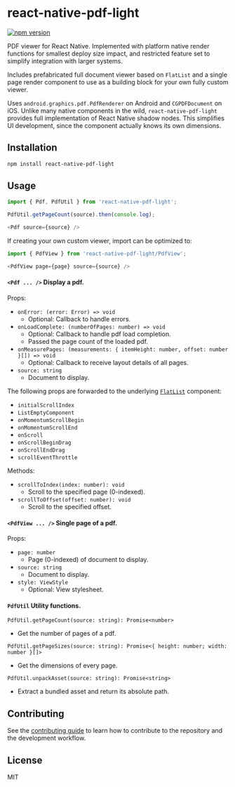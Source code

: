 # react-native-pdf-light

[![npm version](https://badge.fury.io/js/react-native-pdf-light.svg)](https://www.npmjs.com/package/react-native-pdf-light)

PDF viewer for React Native. Implemented with platform native render functions
for smallest deploy size impact, and restricted feature set to simplify
integration with larger systems.

Includes prefabricated full document viewer based on `FlatList` and a single
page render component to use as a building block for your own fully custom
viewer.

Uses `android.graphics.pdf.PdfRenderer` on Android and `CGPDFDocument` on iOS.
Unlike many native components in the wild, `react-native-pdf-light` provides
full implementation of React Native shadow nodes. This simplifies UI
development, since the component actually knows its own dimensions.

## Installation

```sh
npm install react-native-pdf-light
```

## Usage

```js
import { Pdf, PdfUtil } from 'react-native-pdf-light';

PdfUtil.getPageCount(source).then(console.log);

<Pdf source={source} />
```

If creating your own custom viewer, import can be optimized to:
```js
import { PdfView } from 'react-native-pdf-light/PdfView';

<PdfView page={page} source={source} />
```

#### `<Pdf ... />` Display a pdf.

Props:
- `onError: (error: Error) => void`
  - Optional: Callback to handle errors.
- `onLoadComplete: (numberOfPages: number) => void`
  - Optional: Callback to handle pdf load completion.
  - Passed the page count of the loaded pdf.
- `onMeasurePages: (measurements: { itemHeight: number, offset: number }[]) => void`
  - Optional: Callback to receive layout details of all pages.
- `source: string`
  - Document to display.

The following props are forwarded to the underlying
[`FlatList`](https://reactnative.dev/docs/flatlist) component:
- `initialScrollIndex`
- `ListEmptyComponent`
- `onMomentumScrollBegin`
- `onMomentumScrollEnd`
- `onScroll`
- `onScrollBeginDrag`
- `onScrollEndDrag`
- `scrollEventThrottle`

Methods:
- `scrollToIndex(index: number): void`
  - Scroll to the specified page (0-indexed).
- `scrollToOffset(offset: number): void`
  - Scroll to the specified offset.

#### `<PdfView ... />` Single page of a pdf.

Props:
- `page: number`
  - Page (0-indexed) of document to display.
- `source: string`
  - Document to display.
- `style: ViewStyle`
  - Optional: View stylesheet.

#### `PdfUtil` Utility functions.

`PdfUtil.getPageCount(source: string): Promise<number>`
- Get the number of pages of a pdf.

`PdfUtil.getPageSizes(source: string): Promise<{ height: number; width: number }[]>`
- Get the dimensions of every page.

`PdfUtil.unpackAsset(source: string): Promise<string>`
- Extract a bundled asset and return its absolute path.

## Contributing

See the [contributing guide](CONTRIBUTING.md) to learn how to contribute to the repository and the development workflow.

## License

MIT
